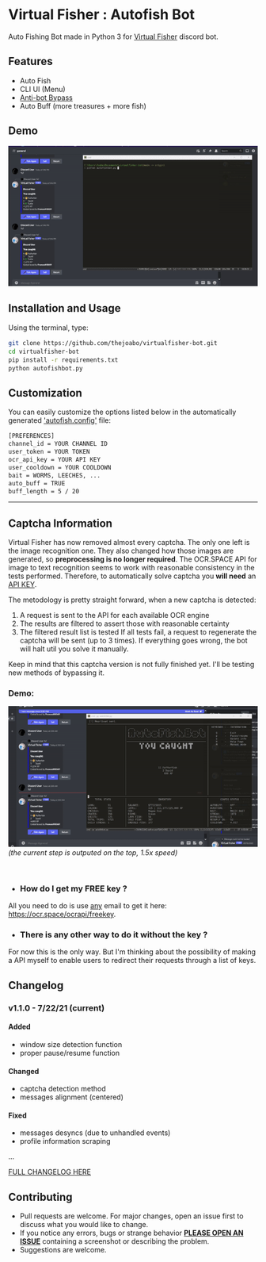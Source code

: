 # Virtual Fisher : Autofish Bot

Auto Fishing Bot made in Python 3 for [Virtual Fisher](https://virtualfisher.com/) discord bot.

## Features
- Auto Fish 
- CLI UI (Menu)
- [Anti-bot Bypass](#captcha-information)
- Auto Buff (more treasures + more fish)

## Demo
![demo](./assets/demo.gif)


## Installation and Usage
Using the terminal, type:
```bash
git clone https://github.com/thejoabo/virtualfisher-bot.git
cd virtualfisher-bot
pip install -r requirements.txt
python autofishbot.py
```

## Customization

You can easily customize the options listed below in the automatically generated ['autofish.config'](assets/autofish.config) file:

```config
[PREFERENCES]
channel_id = YOUR CHANNEL ID
user_token = YOUR TOKEN
ocr_api_key = YOUR API KEY
user_cooldown = YOUR COOLDOWN
bait = WORMS, LEECHES, ...
auto_buff = TRUE
buff_length = 5 / 20
```
<hr>

## Captcha Information
Virtual Fisher has now removed almost every captcha. The only one left is the image recognition one. They also changed how those images are generated, so **preprocessing is no longer required**. The OCR.SPACE API for image to text recognition seems to work with reasonable consistency in the tests performed. Therefore, to automatically solve captcha you **will need** an [API KEY](#how-do-i-get-my-free-key).

The metodology is pretty straight forward, when a new captcha is detected:

1. A request is sent to the API for each available OCR engine
2. The results are filtered to assert those with reasonable certainty
3. The filtered result list is tested
If all tests fail, a request to regenerate the captcha will be sent (up to 3 times). If everything goes wrong, the bot will halt util you solve it manually.

Keep in mind that this captcha version is not fully finished yet. I'll be testing new methods of bypassing it.
### Demo:
![captcha-demo](assets/captcha-demo.gif)
*(the current step is outputed on the top, 1.5x speed)*

<br> 

- ### How do I get my **FREE** key ?
All you need to do is use [any](https://temp-mail.io/en) email to get it here: https://ocr.space/ocrapi/freekey.

- ### There is any other way to do it **without** the key ?
For now this is the only way. But I'm thinking about the possibility of making a API myself to enable users to redirect their requests through a list of keys.


## Changelog

###  v1.1.0 - 7/22/21 (current)
#### **Added**
- window size detection function
- proper pause/resume function
#### **Changed**
- captcha detection method
- messages alignment (centered)
#### **Fixed**
- messages desyncs (due to unhandled events)
- profile information scraping 

...

[FULL CHANGELOG HERE](assets/changelog.md)


## Contributing
- Pull requests are welcome. For major changes, open an issue first to discuss what you would like to change.
- If you notice any errors, bugs or strange behavior **[PLEASE OPEN AN ISSUE](https://github.com/thejoabo/virtualfisher-bot/issues/new)** containing a screenshot or describing the problem.
- Suggestions are welcome.

